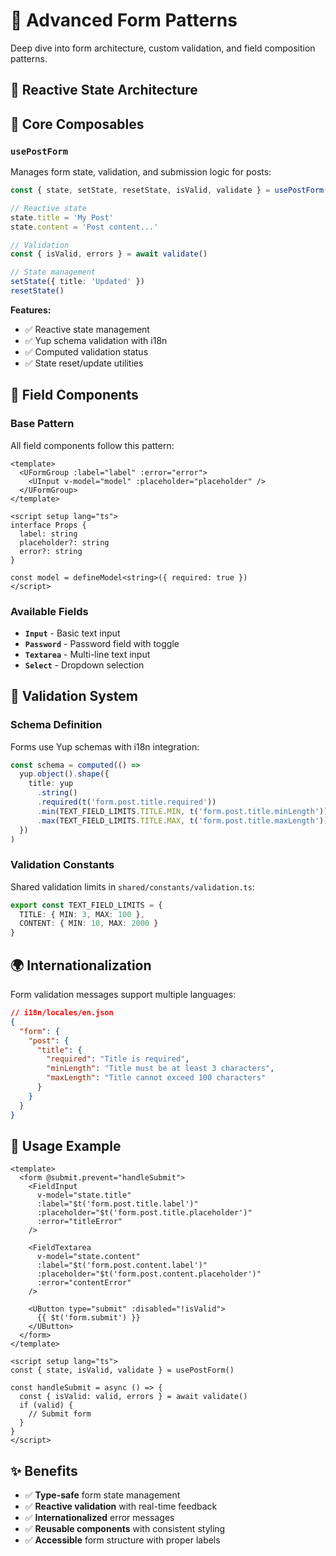 # 📝 Advanced Form Patterns

Deep dive into form architecture, custom validation, and field composition patterns.

## 🧠 Reactive State Architecture

## 🔧 Core Composables

### `usePostForm`

Manages form state, validation, and submission logic for posts:

```typescript
const { state, setState, resetState, isValid, validate } = usePostForm()

// Reactive state
state.title = 'My Post'
state.content = 'Post content...'

// Validation
const { isValid, errors } = await validate()

// State management
setState({ title: 'Updated' })
resetState()
```

**Features:**

- ✅ Reactive state management
- ✅ Yup schema validation with i18n
- ✅ Computed validation status
- ✅ State reset/update utilities

## 🎨 Field Components

### Base Pattern

All field components follow this pattern:

```vue
<template>
  <UFormGroup :label="label" :error="error">
    <UInput v-model="model" :placeholder="placeholder" />
  </UFormGroup>
</template>

<script setup lang="ts">
interface Props {
  label: string
  placeholder?: string
  error?: string
}

const model = defineModel<string>({ required: true })
</script>
```

### Available Fields

- **`Input`** - Basic text input
- **`Password`** - Password field with toggle
- **`Textarea`** - Multi-line text input
- **`Select`** - Dropdown selection

## 📏 Validation System

### Schema Definition

Forms use Yup schemas with i18n integration:

```typescript
const schema = computed(() =>
  yup.object().shape({
    title: yup
      .string()
      .required(t('form.post.title.required'))
      .min(TEXT_FIELD_LIMITS.TITLE.MIN, t('form.post.title.minLength'))
      .max(TEXT_FIELD_LIMITS.TITLE.MAX, t('form.post.title.maxLength'))
  })
)
```

### Validation Constants

Shared validation limits in `shared/constants/validation.ts`:

```typescript
export const TEXT_FIELD_LIMITS = {
  TITLE: { MIN: 3, MAX: 100 },
  CONTENT: { MIN: 10, MAX: 2000 }
}
```

## 🌍 Internationalization

Form validation messages support multiple languages:

```json
// i18n/locales/en.json
{
  "form": {
    "post": {
      "title": {
        "required": "Title is required",
        "minLength": "Title must be at least 3 characters",
        "maxLength": "Title cannot exceed 100 characters"
      }
    }
  }
}
```

## 🚀 Usage Example

```vue
<template>
  <form @submit.prevent="handleSubmit">
    <FieldInput
      v-model="state.title"
      :label="$t('form.post.title.label')"
      :placeholder="$t('form.post.title.placeholder')"
      :error="titleError"
    />

    <FieldTextarea
      v-model="state.content"
      :label="$t('form.post.content.label')"
      :placeholder="$t('form.post.content.placeholder')"
      :error="contentError"
    />

    <UButton type="submit" :disabled="!isValid">
      {{ $t('form.submit') }}
    </UButton>
  </form>
</template>

<script setup lang="ts">
const { state, isValid, validate } = usePostForm()

const handleSubmit = async () => {
  const { isValid: valid, errors } = await validate()
  if (valid) {
    // Submit form
  }
}
</script>
```

## ✨ Benefits

- ✅ **Type-safe** form state management
- ✅ **Reactive validation** with real-time feedback
- ✅ **Internationalized** error messages
- ✅ **Reusable components** with consistent styling
- ✅ **Accessible** form structure with proper labels

